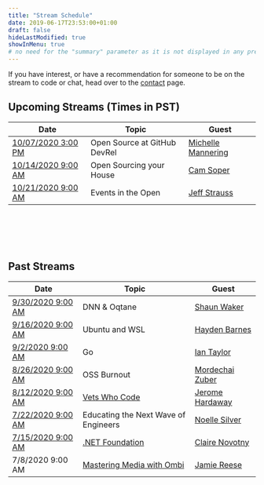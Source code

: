 ```yaml
---
title: "Stream Schedule"
date: 2019-06-17T23:53:00+01:00
draft: false
hideLastModified: true
showInMenu: true
# no need for the "summary" parameter as it is not displayed in any previews
---
```


If you have interest, or have a recommendation for someone to be on the stream to code or chat, head over to the [contact](/contact) page.

## Upcoming Streams (Times in PST)

|  Date | Topic   | Guest  |
|-------|---------|--------|
|  [10/07/2020 3:00 PM](https://www.twitch.tv/isaacrlevin/schedule)    |    Open Source at GitHub DevRel      | [Michelle Mannering](https://twitter.com/MishManners)        |
|  [10/14/2020 9:00 AM](https://www.twitch.tv/isaacrlevin/schedule)    |    Open Sourcing your House      | [Cam Soper](https://twitter.com/camsoper)        |
|  [10/21/2020 9:00 AM](https://www.twitch.tv/isaacrlevin/schedule)    |    Events in the Open      | [Jeff Strauss](https://twitter.com/jeffreystrauss)        |


<br /><br /><br /><br />

## Past Streams

|  Date | Topic   | Guest  |
|-------|---------|--------|
|  [9/30/2020 9:00 AM](https://www.youtube.com/watch?v=W64vG9eFYB0)    |    DNN & Oqtane      | [Shaun Waker](https://twitter.com/sbwalker)        |
|  [9/16/2020 9:00 AM](https://www.youtube.com/watch?v=caHJ41wc418)    |    Ubuntu and WSL      | [Hayden Barnes](https://twitter.com/unixterminal)        |
|  [9/2/2020 9:00 AM](https://www.youtube.com/watch?v=Dl_DkUMfpnI)    |    Go      | [Ian Taylor](https://twitter.com/ianlancetaylor)        |
|  [8/26/2020 9:00 AM](https://www.youtube.com/watch?v=N_56KAyTkKI)    |    OSS Burnout      | [Mordechai Zuber](https://twitter.com/mordzuber)        |
|  [8/12/2020 9:00 AM](https://www.youtube.com/watch?v=sDe_5UcXbv8)    |    [Vets Who Code](https://vetswhocode.io/)      | [Jerome Hardaway](https://twitter.com/JeromeHardaway)        |
|  [7/22/2020 9:00 AM](https://www.youtube.com/watch?v=yYruivtX9Ic)    |    Educating the Next Wave of Engineers      | [Noelle Silver](https://twitter.com/NoelleSilver_)        |
|  [7/15/2020 9:00 AM](https://www.youtube.com/watch?v=3NI2HxbhFUw)    |    [.NET Foundation](https://dotnetfoundation.org/)      | [Claire Novotny](https://twitter.com/clairernovotny)        |
|  7/8/2020 9:00 AM   |    [Mastering Media with Ombi](https://ombi.io/)      | [Jamie Reese](https://www.twitter.com/tidusjar)        |
